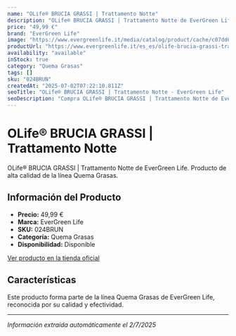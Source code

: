 ```yaml
---
name: "OLife® BRUCIA GRASSI | Trattamento Notte"
description: "OLife® BRUCIA GRASSI | Trattamento Notte de EverGreen Life. Producto de alta calidad."
price: "49,99 €"
brand: "EverGreen Life"
image: "https://www.evergreenlife.it/media/catalog/product/cache/c07dd61d864357977e19899508bed4cf/s/k/sku-024brun.png"
productUrl: "https://www.evergreenlife.it/es_es/olife-brucia-grassi-trattamento-notte.html"
availability: "available"
inStock: true
category: "Quema Grasas"
tags: []
sku: "024BRUN"
createdAt: "2025-07-02T07:22:10.811Z"
seoTitle: "OLife® BRUCIA GRASSI | Trattamento Notte - EverGreen Life"
seoDescription: "Compra OLife® BRUCIA GRASSI | Trattamento Notte de EverGreen Life."
---
```


# OLife® BRUCIA GRASSI | Trattamento Notte

OLife® BRUCIA GRASSI | Trattamento Notte de EverGreen Life. Producto de alta calidad de la línea Quema Grasas.

## Información del Producto

- **Precio:** 49,99 €
- **Marca:** EverGreen Life
- **SKU:** 024BRUN
- **Categoría:** Quema Grasas
- **Disponibilidad:** Disponible

[Ver producto en la tienda oficial](https://www.evergreenlife.it/es_es/olife-brucia-grassi-trattamento-notte.html)

## Características

Este producto forma parte de la línea Quema Grasas de EverGreen Life, reconocida por su calidad y efectividad.

---

*Información extraída automáticamente el 2/7/2025*
